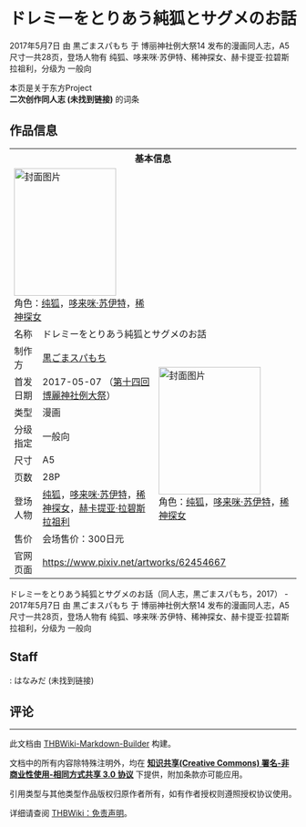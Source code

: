 # ドレミーをとりあう純狐とサグメのお話

<!-- source html: G:\repos\THBWiki-Markdown-Builder\THBWikiMarkdown\Temp\main\1\1c\ns0%3A%E3%83%89%E3%83%AC%E3%83%9F%E3%83%BC%E3%82%92%E3%81%A8%E3%82%8A%E3%81%82%E3%81%86%E7%B4%94%E7%8B%90%E3%81%A8%E3%82%B5%E3%82%B0%E3%83%A1%E3%81%AE%E3%81%8A%E8%A9%B1.html -->

2017年5月7日 由 黒ごまスパもち 于 博丽神社例大祭14 发布的漫画同人志，A5尺寸一共28页，登场人物有 纯狐、哆来咪·苏伊特、稀神探女、赫卡提亚·拉碧斯拉祖利，分级为 一般向

本页是关于东方Project  
 **二次创作同人志 (未找到链接)** 的词条

## 作品信息

<table><tbody><tr><th colspan="3">基本信息</th></tr><tr><td class="cover-artwork-mobile" colspan="2"><a href="./文件-ドレミーをとりあう純狐とサグメのお話封面.jpg.md" class="image" title="封面图片"><img alt="封面图片" src="https://upload.thwiki.cc/thumb/8/8e/%E3%83%89%E3%83%AC%E3%83%9F%E3%83%BC%E3%82%92%E3%81%A8%E3%82%8A%E3%81%82%E3%81%86%E7%B4%94%E7%8B%90%E3%81%A8%E3%82%B5%E3%82%B0%E3%83%A1%E3%81%AE%E3%81%8A%E8%A9%B1%E5%B0%81%E9%9D%A2.jpg/179px-%E3%83%89%E3%83%AC%E3%83%9F%E3%83%BC%E3%82%92%E3%81%A8%E3%82%8A%E3%81%82%E3%81%86%E7%B4%94%E7%8B%90%E3%81%A8%E3%82%B5%E3%82%B0%E3%83%A1%E3%81%AE%E3%81%8A%E8%A9%B1%E5%B0%81%E9%9D%A2.jpg" decoding="async" loading="lazy" width="179" height="224" srcset="https://upload.thwiki.cc/thumb/8/8e/%E3%83%89%E3%83%AC%E3%83%9F%E3%83%BC%E3%82%92%E3%81%A8%E3%82%8A%E3%81%82%E3%81%86%E7%B4%94%E7%8B%90%E3%81%A8%E3%82%B5%E3%82%B0%E3%83%A1%E3%81%AE%E3%81%8A%E8%A9%B1%E5%B0%81%E9%9D%A2.jpg/269px-%E3%83%89%E3%83%AC%E3%83%9F%E3%83%BC%E3%82%92%E3%81%A8%E3%82%8A%E3%81%82%E3%81%86%E7%B4%94%E7%8B%90%E3%81%A8%E3%82%B5%E3%82%B0%E3%83%A1%E3%81%AE%E3%81%8A%E8%A9%B1%E5%B0%81%E9%9D%A2.jpg 1.5x, https://upload.thwiki.cc/thumb/8/8e/%E3%83%89%E3%83%AC%E3%83%9F%E3%83%BC%E3%82%92%E3%81%A8%E3%82%8A%E3%81%82%E3%81%86%E7%B4%94%E7%8B%90%E3%81%A8%E3%82%B5%E3%82%B0%E3%83%A1%E3%81%AE%E3%81%8A%E8%A9%B1%E5%B0%81%E9%9D%A2.jpg/358px-%E3%83%89%E3%83%AC%E3%83%9F%E3%83%BC%E3%82%92%E3%81%A8%E3%82%8A%E3%81%82%E3%81%86%E7%B4%94%E7%8B%90%E3%81%A8%E3%82%B5%E3%82%B0%E3%83%A1%E3%81%AE%E3%81%8A%E8%A9%B1%E5%B0%81%E9%9D%A2.jpg 2x" data-file-width="360" data-file-height="450"></a><div class="cover-char">角色：<a href="./纯狐.md" title="纯狐">纯狐</a>，<a href="./哆来咪·苏伊特.md" title="哆来咪·苏伊特">哆来咪·苏伊特</a>，<a href="./稀神探女.md" title="稀神探女">稀神探女</a></div></td>
</tr><tr><td class="label">名称</td><td colspan="2"> ドレミーをとりあう純狐とサグメのお話 </td></tr><tr><td class="label">制作方</td><td><a href="./黒ごまスパもち.md" title="黒ごまスパもち">黒ごまスパもち</a></td><td class="cover-artwork" rowspan="8" style="min-width:224px;"><a href="./文件-ドレミーをとりあう純狐とサグメのお話封面.jpg.md" class="image" title="封面图片"><img alt="封面图片" src="https://upload.thwiki.cc/thumb/8/8e/%E3%83%89%E3%83%AC%E3%83%9F%E3%83%BC%E3%82%92%E3%81%A8%E3%82%8A%E3%81%82%E3%81%86%E7%B4%94%E7%8B%90%E3%81%A8%E3%82%B5%E3%82%B0%E3%83%A1%E3%81%AE%E3%81%8A%E8%A9%B1%E5%B0%81%E9%9D%A2.jpg/179px-%E3%83%89%E3%83%AC%E3%83%9F%E3%83%BC%E3%82%92%E3%81%A8%E3%82%8A%E3%81%82%E3%81%86%E7%B4%94%E7%8B%90%E3%81%A8%E3%82%B5%E3%82%B0%E3%83%A1%E3%81%AE%E3%81%8A%E8%A9%B1%E5%B0%81%E9%9D%A2.jpg" decoding="async" loading="lazy" width="179" height="224" srcset="https://upload.thwiki.cc/thumb/8/8e/%E3%83%89%E3%83%AC%E3%83%9F%E3%83%BC%E3%82%92%E3%81%A8%E3%82%8A%E3%81%82%E3%81%86%E7%B4%94%E7%8B%90%E3%81%A8%E3%82%B5%E3%82%B0%E3%83%A1%E3%81%AE%E3%81%8A%E8%A9%B1%E5%B0%81%E9%9D%A2.jpg/269px-%E3%83%89%E3%83%AC%E3%83%9F%E3%83%BC%E3%82%92%E3%81%A8%E3%82%8A%E3%81%82%E3%81%86%E7%B4%94%E7%8B%90%E3%81%A8%E3%82%B5%E3%82%B0%E3%83%A1%E3%81%AE%E3%81%8A%E8%A9%B1%E5%B0%81%E9%9D%A2.jpg 1.5x, https://upload.thwiki.cc/thumb/8/8e/%E3%83%89%E3%83%AC%E3%83%9F%E3%83%BC%E3%82%92%E3%81%A8%E3%82%8A%E3%81%82%E3%81%86%E7%B4%94%E7%8B%90%E3%81%A8%E3%82%B5%E3%82%B0%E3%83%A1%E3%81%AE%E3%81%8A%E8%A9%B1%E5%B0%81%E9%9D%A2.jpg/358px-%E3%83%89%E3%83%AC%E3%83%9F%E3%83%BC%E3%82%92%E3%81%A8%E3%82%8A%E3%81%82%E3%81%86%E7%B4%94%E7%8B%90%E3%81%A8%E3%82%B5%E3%82%B0%E3%83%A1%E3%81%AE%E3%81%8A%E8%A9%B1%E5%B0%81%E9%9D%A2.jpg 2x" data-file-width="360" data-file-height="450"></a><div class="cover-char">角色：<a href="./纯狐.md" title="纯狐">纯狐</a>，<a href="./哆来咪·苏伊特.md" title="哆来咪·苏伊特">哆来咪·苏伊特</a>，<a href="./稀神探女.md" title="稀神探女">稀神探女</a></div></td>
</tr><tr><td class="label">首发日期</td><td>2017-05-07&#160;（<a href="/展会作品列表?e=%E5%8D%9A%E4%B8%BD%E7%A5%9E%E7%A4%BE%E4%BE%8B%E5%A4%A7%E7%A5%AD%2314">第十四回 博麗神社例大祭</a>）</td></tr><tr><td class="label">类型</td><td>漫画</td></tr><tr><td class="label">分级指定</td><td>一般向</td></tr><tr><td class="label">尺寸</td><td>A5</td></tr><tr><td class="label">页数</td><td>28P</td></tr><tr><td class="label">登场人物</td><td><a href="./纯狐.md" title="纯狐">纯狐</a>，<a href="./哆来咪·苏伊特.md" title="哆来咪·苏伊特">哆来咪·苏伊特</a>，<a href="./稀神探女.md" title="稀神探女">稀神探女</a>，<a href="./赫卡提亚·拉碧斯拉祖利.md" title="赫卡提亚·拉碧斯拉祖利">赫卡提亚·拉碧斯拉祖利</a></td></tr><tr><td class="label">售价</td><td>会场售价：300日元</td></tr>
<tr><td class="label">官网页面</td><td colspan="2"><a rel="nofollow" class="external free" href="https://www.pixiv.net/artworks/62454667">https://www.pixiv.net/artworks/62454667</a></td></tr></tbody></table>

ドレミーをとりあう純狐とサグメのお話（同人志，黒ごまスパもち，2017） - 2017年5月7日 由 黒ごまスパもち 于 博丽神社例大祭14 发布的漫画同人志，A5尺寸一共28页，登场人物有 纯狐、哆来咪·苏伊特、稀神探女、赫卡提亚·拉碧斯拉祖利，分级为 一般向

## Staff
: はなみだ (未找到链接)


## 评论




---

此文档由 [THBWiki-Markdown-Builder](https://github.com/Delsin-Yu/THBWiki-Markdown-Builder) 构建。

文档中的所有内容除特殊注明外，均在 [**知识共享(Creative Commons) 署名-非商业性使用-相同方式共享 3.0 协议**](https://creativecommons.org/licenses/by-sa/3.0/deed.zh-hans) 下提供，附加条款亦可能应用。

引用类型与其他类型作品版权归原作者所有，如有作者授权则遵照授权协议使用。

详细请查阅 [THBWiki：免责声明](https://thbwiki.cc/THBWiki:%E5%85%8D%E8%B4%A3%E5%A3%B0%E6%98%8E)。

